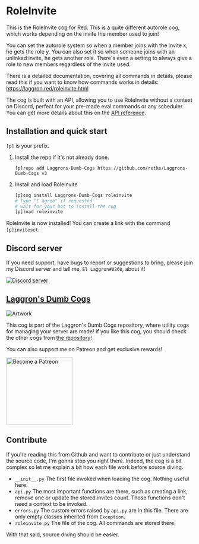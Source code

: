 # RoleInvite

This is the RoleInvite cog for Red. This is a quite different autorole cog, which works depending on the invite the member used to join!

You can set the autorole system so when a member joins with the invite x, he gets the role y. You can also set it so when someone joins with an unlinked invite, he gets another role. There's even a setting to always give a role to new members regardless of the invite used.

There is a detailed documentation, covering all commands in details, please read this if you want to know how commands works in details: https://laggron.red/roleinvite.html

The cog is built with an API, allowing you to use RoleInvite without a context on Discord, perfect for your pre-made eval commands or any scheduler. You can get more details about this on the [API reference](https://laggron.red/roleinvite-api.html).

## Installation and quick start

`[p]` is your prefix.

1.  Install the repo if it's not already done.
    ```
    [p]repo add Laggrons-Dumb-Cogs https://github.com/retke/Laggrons-Dumb-Cogs v3
    ```

2.  Install and load RoleInvite
    ```py
    [p]cog install Laggrons-Dumb-Cogs roleinvite
    # Type "I agree" if requested
    # wait for your bot to install the cog
    [p]load roleinvite
    ```

RoleInvite is now installed! You can create a link with the command `[p]inviteset`.

## Discord server

If you need support, have bugs to report or suggestions to bring, please join my Discord server and tell me, `El Laggron#0260`, about it!

[![Discord server](https://discordapp.com/api/guilds/363008468602454017/embed.png?style=banner3)](https://discord.gg/AVzjfpR)

## [Laggron's Dumb Cogs](https://github.com/retke/Laggrons-Dumb-Cogs)

![Artwork](https://github.com/retke/Laggrons-Dumb-Cogs/blob/master/.github/RESSOURCES/BANNERS/Base_banner.png)

This cog is part of the Laggron's Dumb Cogs repository, where utility cogs for managing your server are made!
If you like this cog, you should check the other cogs from [the repository](https://github.com/retke/Laggrons-Dumb-Cogs)!

You can also support me on Patreon and get exclusive rewards!

<img src="https://c5.patreon.com/external/logo/become_a_patron_button@2x.png" alt="Become a Patreon" width="180"/>

<!-- Replace link by cogs.red link -->

## Contribute

If you're reading this from Github and want to contribute or just understand the source code, I'm gonna stop you right there. Indeed, the cog is a bit complex so let me explain a bit how each file work before source diving.

- `__init__.py` The first file invoked when loading the cog. Nothing useful here.
- `api.py` The most important functions are there, such as creating a link, remove one or update the stored invites count. Those functions don't need a context to be invoked.
- `errors.py` The custom errors raised by `api.py` are in this file. There are only empty classes inherited from `Exception`.
- `roleinvite.py` The file of the cog. All commands are stored there.

With that said, source diving should be easier.
